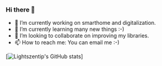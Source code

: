 ### Hi there 👋

- 🔭 I’m currently working on smarthome and digitalization.
- 🌱 I’m currently learning many new things :-)
- 👯 I’m looking to collaborate on improving my libraries.
- 📫 How to reach me: You can email me :-)

[![Lightszentip's GitHub stats](https://github-readme-stats.vercel.app/api?username=lighszentip)]
